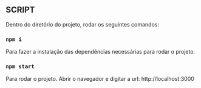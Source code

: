 ## SCRIPT

Dentro do diretório do projeto, rodar os seguintes comandos:

### `npm i`

Para fazer a instalação das dependências necessárias para rodar o projeto.

### `npm start`

Para rodar o projeto. Abrir o navegador e digitar a url: http://localhost:3000
